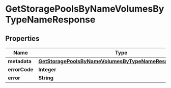 

# GetStoragePoolsByNameVolumesByTypeNameResponse

## Properties

Name | Type | Description | Notes
------------ | ------------- | ------------- | -------------
**metadata** | [**GetStoragePoolsByNameVolumesByTypeNameResponseMetadata**](GetStoragePoolsByNameVolumesByTypeNameResponseMetadata.md) |  |  [optional]
**errorCode** | **Integer** |  |  [optional]
**error** | **String** |  |  [optional]



